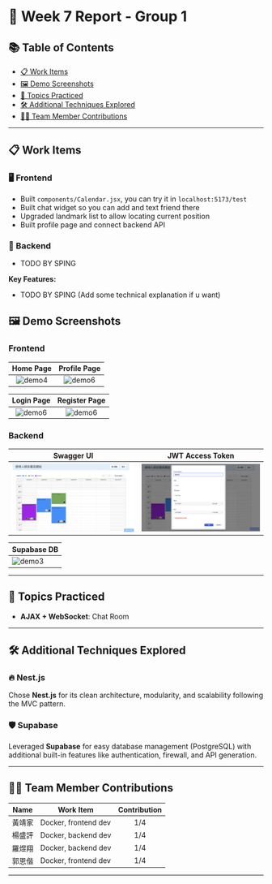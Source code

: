 # 🚀 Week 7 Report - Group 1

## 📚 Table of Contents
- [📋 Work Items](#-work-items)
- [🖼️ Demo Screenshots](#-demo-screenshots)
- [🎯 Topics Practiced](#-topics-practiced)
- [🛠️ Additional Techniques Explored](#-additional-techniques-explored)
- [👨‍💻 Team Member Contributions](#-team-member-contributions)

---

## 📋 Work Items

### 🖥️ Frontend
- Built `components/Calendar.jsx`, you can try it in `localhost:5173/test`
- Built chat widget so you can add and text friend there
- Upgraded landmark list to allow locating current position
- Built profile page and connect backend API

### 🔧 Backend
- TODO BY SPING

**Key Features:**
- TODO BY SPING (Add some technical explanation if u want)



## 🖼️ Demo Screenshots

### Frontend
|        Home Page         |       Profile Page      |
|:------------------------:|:------------------------:|
| ![demo4](demo/demo4.png) | ![demo6](demo/demo7.png) |

|        Login Page        |       Register Page      |
|:------------------------:|:------------------------:|
| ![demo6](demo/demo5.png) | ![demo6](demo/demo6.png) |

### Backend
|        Swagger UI        |     JWT Access Token     |
|:------------------------:|:------------------------:|
| ![demo1](demo/demo1.png) | ![demo2](demo/demo2.png) |

| Supabase DB              |
|--------------------------|
| ![demo3](demo/demo3.png) |

---

## 🎯 Topics Practiced
- **AJAX + WebSocket**: Chat Room

---

## 🛠️ Additional Techniques Explored

### 🔥 Nest.js
Chose **Nest.js** for its clean architecture, modularity, and scalability following the MVC pattern.

### 🛡️ Supabase
Leveraged **Supabase** for easy database management (PostgreSQL) with additional built-in features like authentication, firewall, and API generation.

---

## 👨‍💻 Team Member Contributions

| Name  | Work Item                         | Contribution |
|-------|-----------------------------------|:------------:|
| 黃靖家 | Docker, frontend dev              | 1/4 |
| 楊盛評 | Docker, backend dev               | 1/4 |
| 羅煜翔 | Docker, backend dev               | 1/4 |
| 郭恩偕 | Docker, frontend dev              | 1/4 |

---

